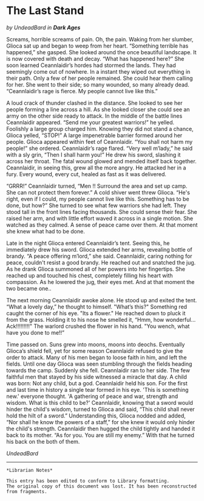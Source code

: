 # The Last Stand

_by UndeadBard in **Dark Ages**_

Screams, horrible screams of pain. Oh, the pain. Waking from her slumber,
Glioca sat up and began to weep from her heart. “Something terrible has
happened,” she gasped. She looked around the once beautiful landscape. It is
now covered with death and decay. “What has happened here?” She soon learned
Ceannlaidir’s hordes had stormed the lands. They had seemingly come out of
nowhere. In a instant they wiped out everything in their path. Only a few of
her people remained. She could hear them calling for her. She went to their
side; so many wounded, so many already dead. “Ceannlaidir’s rage is fierce. My
people cannot live like this.”

A loud crack of thunder clashed in the distance. She looked to see her people
forming a line across a hill. As she looked closer she could see an army on the
other side ready to attack. In the middle of the battle lines Ceannlaidir
appeared. “Send me your greatest warriors!” he yelled. Foolishly a large group
charged him. Knowing they did not stand a chance, Glioca yelled, “STOP!” A
large impenetrable barrier formed around her people. Glioca appeared within
feet of Ceannlaidir. “You shall not harm my people!” she ordered. Ceannlaidir’s
rage flared. “Very well m’lady,” he said with a sly grin, “Then I shall harm
you!” He drew his sword, slashing it across her throat. The fatal wound glowed
and mended itself back together. Ceannlaidir, in seeing this, grew all the more
angry. He attacked her in a fury. Every wound, every cut, healed as fast as it
was delivered.

“GRRR!” Ceannlaidir turned, “Men !! Surround the area and set up camp. She can
not protect them forever.” A cold shiver went threw Glioca. “He's right, even
if I could, my people cannot live like this. Something has to be done, but
how?” She turned to see what few warriors she had left. They stood tall in the
front lines facing thousands. She could sense their fear. She raised her arm,
and with little effort waved it across in a single motion. She watched as they
calmed. A sense of peace came over them. At that moment she knew what had to be
done.

Late in the night Glioca entered Ceannlaidir’s tent. Seeing this, he
immediately drew his sword. Glioca extended her arms, revealing bottle of
brandy. “A peace offering m’lord,” she said. Ceannlaidir, caring nothing for
peace, couldn't resist a good brandy. He reached out and snatched the jug. As
he drank Glioca summoned all of her powers into her fingertips. She reached up
and touched his chest, completely filling his heart with compassion. As he
lowered the jug, their eyes met. And at that moment the two became one..

The next morning Ceannlaidir awoke alone. He stood up and exited the tent.
“What a lovely day,” he thought to himself. "What’s this?" Something red caught
the corner of his eye. "Its a flower." He reached down to pluck it from the
grass. Holding it to his nose he smelled it, “Hmm, how wonderful… Ack!!!!!!!!!"
The warlord crushed the flower in his hand. "You wench, what have you done to
me!!”

Time passed on. Suns grew into moons, moons into deochs. Eventually Glioca’s
shield fell, yet for some reason Ceannlaidir refused to give the order to
attack. Many of his men began to loose faith in him, and left the fields. Until
one day Glioca was seen stumbling through the fields heading towards the camp.
Suddenly she fell. Ceannlaidir ran to her side. The few faithful men that
stayed by his side witnessed a miracle that day. A child was born: Not any
child, but a god. Ceannlaidir held his son. For the first and last time in
history a single tear formed in his eye. 'This is something new.' everyone
thought. 'A gathering of peace and war, strength and wisdom. What is this child
to be?' Ceannlaidir, knowing that a sword would hinder the child's wisdom,
turned to Glioca and said, “This child shall never hold the hilt of a sword.”
Understanding this, Glioca nodded and added, “Nor shall he know the powers of a
staff,” for she knew it would only hinder the child's strength. Ceannlaidir
then hugged the child tightly and handed it back to its mother. “As for you.
You are still my enemy.” With that he turned his back on the both of them.

_UndeadBard_

***

```
*Librarian Notes*

This entry has been edited to conform to Library formatting.
The original copy of this document was lost. It has been reconstructed from fragments.
```
